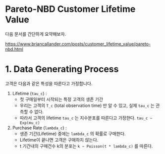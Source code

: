 # Pareto-NBD Customer Lifetime Value

다음 문서를 간단하게 요약해보자.

<https://www.briancallander.com/posts/customer_lifetime_value/pareto-nbd.html>

# 1. Data Generating Process

고객은 다음과 같은 특성을 따른다고 가정합니다.

1. Lifetime (`tau_c`) : 
    - 첫 구매일부터 시작되는 특정 고객의 생존 기간
    - 우리는 고객의 `T_c` (total observation time) 만 알 수 있고, 실제 `tau_c` 는 관측할 수 없다.
    - 따라서 고객의 lifetime `tau_c` 는 지수분포를 따른다고 가정한다. `tau_c ~ Exp(mu_c)`
2. Purchase Rate (`lambda_c`) : 
    - 생존 기간(Lifetime) 중에는 `lambda_c` 의 확률로 구매한다.
    - Lifetime이 끝나면 고객은 구매하지 않는다.
    - t 기간내의 구매건수 k의 분포는 `k ~ Poisson(t * lambda_c)` 를 따른다.
